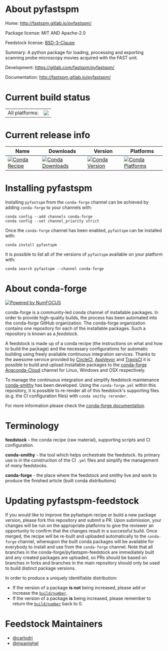 About pyfastspm
===============

Home: http://fastspm.gitlab.io/pyfastspm/

Package license: MIT AND Apache-2.0

Feedstock license: [BSD-3-Clause](https://github.com/conda-forge/pyfastspm-feedstock/blob/master/LICENSE.txt)

Summary: A python package for loading, processing and exporting scanning probe microscopy movies acquired with the FAST unit.

Development: https://gitlab.com/fastspm/pyfastspm/

Documentation: http://fastspm.gitlab.io/pyfastspm/

Current build status
====================


<table><tr><td>All platforms:</td>
    <td>
      <a href="https://dev.azure.com/conda-forge/feedstock-builds/_build/latest?definitionId=15373&branchName=master">
        <img src="https://dev.azure.com/conda-forge/feedstock-builds/_apis/build/status/pyfastspm-feedstock?branchName=master">
      </a>
    </td>
  </tr>
</table>

Current release info
====================

| Name | Downloads | Version | Platforms |
| --- | --- | --- | --- |
| [![Conda Recipe](https://img.shields.io/badge/recipe-pyfastspm-green.svg)](https://anaconda.org/conda-forge/pyfastspm) | [![Conda Downloads](https://img.shields.io/conda/dn/conda-forge/pyfastspm.svg)](https://anaconda.org/conda-forge/pyfastspm) | [![Conda Version](https://img.shields.io/conda/vn/conda-forge/pyfastspm.svg)](https://anaconda.org/conda-forge/pyfastspm) | [![Conda Platforms](https://img.shields.io/conda/pn/conda-forge/pyfastspm.svg)](https://anaconda.org/conda-forge/pyfastspm) |

Installing pyfastspm
====================

Installing `pyfastspm` from the `conda-forge` channel can be achieved by adding `conda-forge` to your channels with:

```
conda config --add channels conda-forge
conda config --set channel_priority strict
```

Once the `conda-forge` channel has been enabled, `pyfastspm` can be installed with:

```
conda install pyfastspm
```

It is possible to list all of the versions of `pyfastspm` available on your platform with:

```
conda search pyfastspm --channel conda-forge
```


About conda-forge
=================

[![Powered by
NumFOCUS](https://img.shields.io/badge/powered%20by-NumFOCUS-orange.svg?style=flat&colorA=E1523D&colorB=007D8A)](https://numfocus.org)

conda-forge is a community-led conda channel of installable packages.
In order to provide high-quality builds, the process has been automated into the
conda-forge GitHub organization. The conda-forge organization contains one repository
for each of the installable packages. Such a repository is known as a *feedstock*.

A feedstock is made up of a conda recipe (the instructions on what and how to build
the package) and the necessary configurations for automatic building using freely
available continuous integration services. Thanks to the awesome service provided by
[CircleCI](https://circleci.com/), [AppVeyor](https://www.appveyor.com/)
and [TravisCI](https://travis-ci.com/) it is possible to build and upload installable
packages to the [conda-forge](https://anaconda.org/conda-forge)
[Anaconda-Cloud](https://anaconda.org/) channel for Linux, Windows and OSX respectively.

To manage the continuous integration and simplify feedstock maintenance
[conda-smithy](https://github.com/conda-forge/conda-smithy) has been developed.
Using the ``conda-forge.yml`` within this repository, it is possible to re-render all of
this feedstock's supporting files (e.g. the CI configuration files) with ``conda smithy rerender``.

For more information please check the [conda-forge documentation](https://conda-forge.org/docs/).

Terminology
===========

**feedstock** - the conda recipe (raw material), supporting scripts and CI configuration.

**conda-smithy** - the tool which helps orchestrate the feedstock.
                   Its primary use is in the construction of the CI ``.yml`` files
                   and simplify the management of *many* feedstocks.

**conda-forge** - the place where the feedstock and smithy live and work to
                  produce the finished article (built conda distributions)


Updating pyfastspm-feedstock
============================

If you would like to improve the pyfastspm recipe or build a new
package version, please fork this repository and submit a PR. Upon submission,
your changes will be run on the appropriate platforms to give the reviewer an
opportunity to confirm that the changes result in a successful build. Once
merged, the recipe will be re-built and uploaded automatically to the
`conda-forge` channel, whereupon the built conda packages will be available for
everybody to install and use from the `conda-forge` channel.
Note that all branches in the conda-forge/pyfastspm-feedstock are
immediately built and any created packages are uploaded, so PRs should be based
on branches in forks and branches in the main repository should only be used to
build distinct package versions.

In order to produce a uniquely identifiable distribution:
 * If the version of a package **is not** being increased, please add or increase
   the [``build/number``](https://docs.conda.io/projects/conda-build/en/latest/resources/define-metadata.html#build-number-and-string).
 * If the version of a package **is** being increased, please remember to return
   the [``build/number``](https://docs.conda.io/projects/conda-build/en/latest/resources/define-metadata.html#build-number-and-string)
   back to 0.

Feedstock Maintainers
=====================

* [@carlodri](https://github.com/carlodri/)
* [@mpanighel](https://github.com/mpanighel/)

